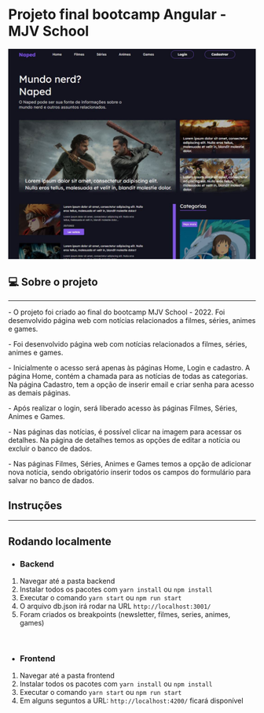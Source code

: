 # Projeto final bootcamp Angular - MJV School

<div align="center">
  <img
    width="768px"
    height="auto"
    alt="Homepage do projeto"
    title="Home do blog"
    src="/frontend/src/assets/naped.JPG"
  />
</div>

<!--## 💻 Versão online

---

<a href="https://groce-yish.vercel.app/" target="_blank">Versão online</a>

Layout retirado da Comunidade [Codelândia](https://www.figma.com/file/Yb9IBH56g7T1hdIyZ3BMNO/Desafios---Codel%C3%A2ndia?node-id=15409%3A2). -->

## 💻 Sobre o projeto

---

<p>- O projeto foi criado ao final do bootcamp MJV School - 2022. Foi desenvolvido página web com notícias relacionados a filmes, séries, animes e games.</p>
<p>- Foi desenvolvido página web com notícias relacionados a filmes, séries, animes e games.</p>
<p>- Inicialmente o acesso será apenas às páginas Home, Login e cadastro. A página Home, contém a chamada para as notícias de todas as categorias.
Na página Cadastro, tem a opção de inserir email e criar senha para acesso as demais páginas.</p>
<p>- Após realizar o login, será liberado acesso às páginas Filmes, Séries, Animes e Games. </p>
<p>- Nas páginas das notícias, é possível clicar na imagem para acessar os detalhes. Na página de detalhes temos as opções de editar a notícia ou excluir o banco de dados. </p>
<p>- Nas páginas Filmes, Séries, Animes e Games temos a opção de adicionar nova notícia, sendo obrigatório inserir todos os campos do formulário para salvar no banco de dados.</p>


## Instruções

---
## Rodando localmente

* ### Backend

1. Navegar até a pasta backend
2. Instalar todos os pacotes com `yarn install` ou `npm install`
3. Executar o comando `yarn start` ou `npm run start`
4. O arquivo db.json irá rodar na URL `http://localhost:3001/`
5. Foram criados os breakpoints (newsletter, filmes, series, animes, games)

<br>

* ### Frontend

1. Navegar até a pasta frontend
2. Instalar todos os pacotes com `yarn install` ou `npm install`
3. Executar o comando `yarn start` ou `npm run start`
4. Em alguns seguntos a URL: `http://localhost:4200/` ficará disponível

